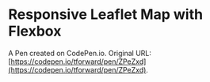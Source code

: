 # Responsive  Leaflet  Map with Flexbox

A Pen created on CodePen.io. Original URL: [https://codepen.io/tforward/pen/ZPeZxd](https://codepen.io/tforward/pen/ZPeZxd).

